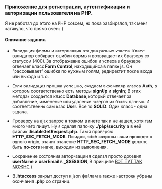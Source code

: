 ### Приложение для регистрации, аутентификации и авторизации пользователя на PHP.

Я не работал до этого на PHP совсем, но пока разбирался, так меня затянуло, что прямо очень )

#### Описание задания.

 * Валидация формы и авторизация это два разных класса. Класс валидатор собирает ошибки формы и возвращает их
  браузеру со статусом (400). За отображение ошибок и успеха в браузере отвечает класс **Form Control**, 
  находящийса в папке js. Он "рассовывает" ошибки по нужным полям, редиректит после входа или выхода и т. о.

 * Если валидация прошла успешно, создаем экземпляр класса **Auth**, в котором соответственно есть методы **signUp** и **signIn**;
   В этих методах создается класс **Database**, который отвечает за добавление, изменение или удаление юзеров из баззы данных.
   И соответственно сам клас **User**. Все по **SOLID**. Один класс - одна задача.

 * Проверку на ajax запрос я толком в инете так и не нашел, хотя там много чего пишут. Ну я сделал папочку **./php/security**
    а в ней файлик **disableGetRequest.php**. Там я проверяю **HTTP_SEC_FETCH_MODE**. По идее, fetch запросы наши приходят с 
    одного origin, значит значение **HTTP_SEC_FETCH_MODE** должно быть **no-cors** иначе, выходим из выполнения.

 * Сохранение состояния авторизации я сделал просто добавил **userName** и **userEmail** в **_$SESSION**;
  В принципе [ВОТ ТУТ ТАК МОЖНО )](https://htmlacademy.ru/tutorial/php/sessions-cookies)

 * В **.htaccess** закрыт доступ к json файлам а также настроен убраны окончания **.php** со страниц.



  


